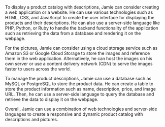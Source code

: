 To display a product catalog with descriptions, Jamie can consider creating a web application or a website. He can use various technologies such as HTML, CSS, and JavaScript to create the user interface for displaying the products and their descriptions. He can also use a server-side language like PHP, Python, or Ruby to handle the backend functionality of the application such as retrieving the data from a database and rendering it on the webpage.

For the pictures, Jamie can consider using a cloud storage service such as Amazon S3 or Google Cloud Storage to store the images and reference them in the web application. Alternatively, he can host the images on his own server or use a content delivery network (CDN) to serve the images faster to users across the world.

To manage the product descriptions, Jamie can use a database such as MySQL or PostgreSQL to store the product data. He can create a table to store the product information such as name, description, price, and image URL. Then, he can use a server-side language to query the database and retrieve the data to display it on the webpage.

Overall, Jamie can use a combination of web technologies and server-side languages to create a responsive and dynamic product catalog with descriptions and pictures.



